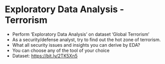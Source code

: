 # Exploratory Data Analysis - Terrorism


* Perform ‘Exploratory Data Analysis’ on dataset ‘Global Terrorism’
* As a security/defense analyst, try to find out the hot zone of terrorism.
* What all security issues and insights you can derive by EDA?
* You can choose any of the tool of your choice
* Dataset: https://bit.ly/2TK5Xn5
